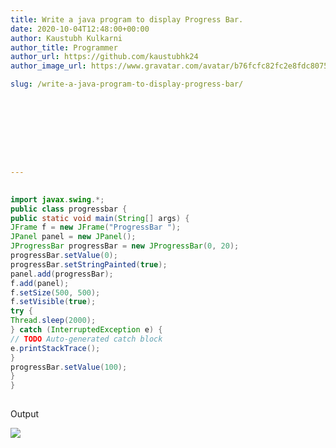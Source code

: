 ```yaml
---
title: Write a java program to display Progress Bar.
date: 2020-10-04T12:48:00+00:00
author: Kaustubh Kulkarni
author_title: Programmer
author_url: https://github.com/kaustubhk24
author_image_url: https://www.gravatar.com/avatar/b76fcfc82fc2e8fdc8075636f1735f61?s=200

slug: /write-a-java-program-to-display-progress-bar/









---
```


```java title="progressbar.java" 
  
import javax.swing.*;  
public class progressbar {  
public static void main(String[] args) {  
JFrame f = new JFrame("ProgressBar ");  
JPanel panel = new JPanel();  
JProgressBar progressBar = new JProgressBar(0, 20);  
progressBar.setValue(0);  
progressBar.setStringPainted(true);  
panel.add(progressBar);  
f.add(panel);  
f.setSize(500, 500);  
f.setVisible(true);  
try {  
Thread.sleep(2000);  
} catch (InterruptedException e) {  
// TODO Auto-generated catch block  
e.printStackTrace();  
}  
progressBar.setValue(100);  
}  
}  
  

```


Output 


[![](https://kaustubhk24.netlify.app/imgs/wp-content/uploads/2020/10/v-300x169.png)](https://kaustubhk24.netlify.app/imgs/wp-content/uploads/2020/10/v.png)

